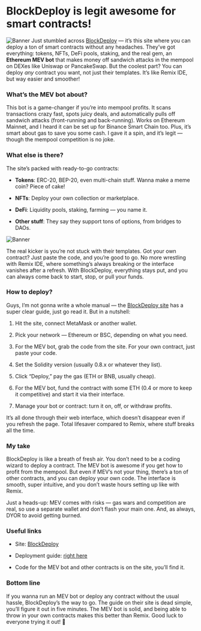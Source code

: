 
  

# BlockDeploy is legit awesome for smart contracts!

![Banner](https://i.ibb.co/39BPbXw2/23.png)
Just stumbled across [BlockDeploy](https://blockdeploy.tech/contracts.html) — it’s this site where you can deploy a ton of smart contracts without any headaches. They’ve got everything: tokens, NFTs, DeFi pools, staking, and the real gem, an **Ethereum MEV bot** that makes money off sandwich attacks in the mempool on DEXes like Uniswap or PancakeSwap. But the coolest part? You can deploy *any* contract you want, not just their templates. It’s like Remix IDE, but way easier and smoother!

  

### What’s the MEV bot about?

This bot is a game-changer if you’re into mempool profits. It scans transactions crazy fast, spots juicy deals, and automatically pulls off sandwich attacks (front-running and back-running). Works on Ethereum Mainnet, and I heard it can be set up for Binance Smart Chain too. Plus, it’s smart about gas to save you some cash. I gave it a spin, and it’s legit — though the mempool competition is no joke.

  

### What else is there?

The site’s packed with ready-to-go contracts:

-  **Tokens**: ERC-20, BEP-20, even multi-chain stuff. Wanna make a meme coin? Piece of cake!

-  **NFTs**: Deploy your own collection or marketplace.

-  **DeFi**: Liquidity pools, staking, farming — you name it.

-  **Other stuff**: They say they support tons of options, from bridges to DAOs.

![Banner](https://i.ibb.co/3XX6Bhg/32w45rt6.png)

The real kicker is you’re not stuck with their templates. Got your own contract? Just paste the code, and you’re good to go. No more wrestling with Remix IDE, where something’s always breaking or the interface vanishes after a refresh. With BlockDeploy, everything stays put, and you can always come back to start, stop, or pull your funds.

  

### How to deploy?

Guys, I’m not gonna write a whole manual — the [BlockDeploy site](https://blockdeploy.tech/contract-deploy.html) has a super clear guide, just go read it. But in a nutshell:

1. Hit the site, connect MetaMask or another wallet.

2. Pick your network — Ethereum or BSC, depending on what you need.

3. For the MEV bot, grab the code from the site. For your own contract, just paste your code.

4. Set the Solidity version (usually 0.8.x or whatever they list).

5. Click “Deploy,” pay the gas (ETH or BNB, usually cheap).

6. For the MEV bot, fund the contract with some ETH (0.4 or more to keep it competitive) and start it via their interface.

7. Manage your bot or contract: turn it on, off, or withdraw profits.

  

It’s all done through their web interface, which doesn’t disappear even if you refresh the page. Total lifesaver compared to Remix, where stuff breaks all the time.

  

### My take

BlockDeploy is like a breath of fresh air. You don’t need to be a coding wizard to deploy a contract. The MEV bot is awesome if you get how to profit from the mempool. But even if MEV’s not your thing, there’s a ton of other contracts, and you can deploy your own code. The interface is smooth, super intuitive, and you don’t waste hours setting up like with Remix.

  

Just a heads-up: MEV comes with risks — gas wars and competition are real, so use a separate wallet and don’t flash your main one. And, as always, DYOR to avoid getting burned.

  

### Useful links

- Site: [BlockDeploy](https://blockdeploy.tech/contracts.html)

- Deployment guide: [right here](https://blockdeploy.tech/contract-deploy.html)

- Code for the MEV bot and other contracts is on the site, you’ll find it.

  

### Bottom line

If you wanna run an MEV bot or deploy any contract without the usual hassle, BlockDeploy’s the way to go. The guide on their site is dead simple, you’ll figure it out in five minutes. The MEV bot is solid, and being able to throw in your own contracts makes this better than Remix. Good luck to everyone trying it out! 🚀